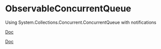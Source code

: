 ObservableConcurrentQueue
=========================

Using System.Collections.Concurrent.ConcurrentQueue with notifications

[Doc](https://cyounes.wordpress.com/2014/10/14/observable-concurrentqueue-in-c-net/)

<a href="https://cyounes.wordpress.com/2014/10/14/observable-concurrentqueue-in-c-net/" target="_blank">Doc</a>